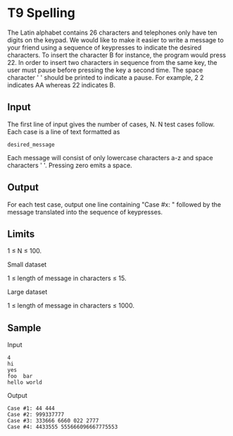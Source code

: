# T9 Spelling

The Latin alphabet contains 26 characters and telephones only have ten digits on the keypad. We would like to make it easier to write a message to your friend using a sequence of keypresses to indicate the desired characters. To insert the character B for instance, the program would press 22. In order to insert two characters in sequence from the same key, the user must pause before pressing the key a second time. The space character ' ' should be printed to indicate a pause. For example, 2 2 indicates AA whereas 22 indicates B.

## Input

The first line of input gives the number of cases, N. N test cases follow. Each case is a line of text formatted as

~~~~~
desired_message
~~~~~

Each message will consist of only lowercase characters a-z and space characters ' '. Pressing zero emits a space.

## Output

For each test case, output one line containing "Case #x: " followed by the message translated into the sequence of keypresses.

## Limits

1 ≤ N ≤ 100.

Small dataset

1 ≤ length of message in characters ≤ 15.

Large dataset

1 ≤ length of message in characters ≤ 1000.

## Sample

Input

~~~~~
4
hi
yes
foo  bar
hello world
~~~~~

Output

~~~~~
Case #1: 44 444
Case #2: 999337777
Case #3: 333666 6660 022 2777
Case #4: 4433555 555666096667775553
~~~~~
